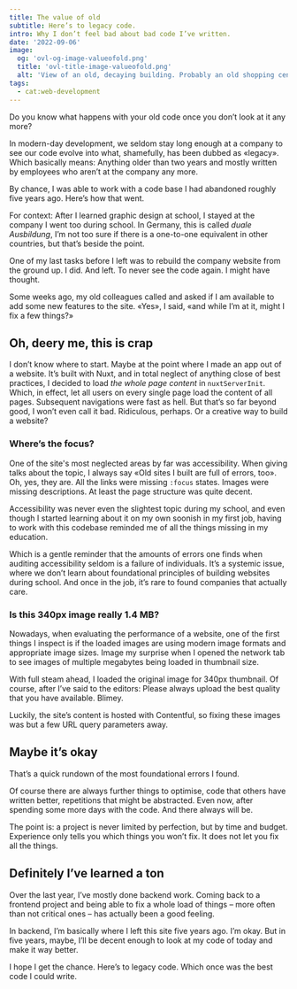 ```yaml
---
title: The value of old
subtitle: Here’s to legacy code.
intro: Why I don’t feel bad about bad code I’ve written.
date: '2022-09-06'
image:
  og: 'ovl-og-image-valueofold.png'
  title: 'ovl-title-image-valueofold.png'
  alt: 'View of an old, decaying building. Probably an old shopping center, you can see escalators. Above all is a glass dome'
tags:
  - cat:web-development
---
```


Do you know what happens with your old code once you don’t look at it any more?

In modern-day development, we seldom stay long enough at a company to see our code evolve into what, shamefully, has been dubbed as «legacy». Which basically means: Anything older than two years and mostly written by employees who aren’t at the company any more.

By chance, I was able to work with a code base I had abandoned roughly five years ago. Here’s how that went.

For context: After I learned graphic design at school, I stayed at the company I went too during school. In Germany, this is called _duale Ausbildung_, I’m not too sure if there is a one-to-one equivalent in other countries, but that’s beside the point.

One of my last tasks before I left was to rebuild the company website from the ground up. I did. And left. To never see the code again. I might have thought.

Some weeks ago, my old colleagues called and asked if I am available to add some new features to the site. «Yes», I said, «and while I’m at it, might I fix a few things?»

## Oh, deery me, this is crap

I don’t know where to start. Maybe at the point where I made an app out of a website. It’s built with Nuxt, and in total neglect of anything close of best practices, I decided to load _the whole page content_ in `nuxtServerInit`. Which, in effect, let all users on every single page load the content of all pages. Subsequent navigations were fast as hell. But that’s so far beyond good, I won’t even call it bad. Ridiculous, perhaps. Or a creative way to build a website?

### Where’s the focus?

One of the site's most neglected areas by far was accessibility. When giving talks about the topic, I always say «Old sites I built are full of errors, too». Oh, yes, they are. All the links were missing `:focus` states. Images were missing descriptions. At least the page structure was quite decent.

Accessibility was never even the slightest topic during my school, and even though I started learning about it on my own soonish in my first job, having to work with this codebase reminded me of all the things missing in my education.

Which is a gentle reminder that the amounts of errors one finds when auditing accessibility seldom is a failure of individuals. It’s a systemic issue, where we don’t learn about foundational principles of building websites during school. And once in the job, it’s rare to found companies that actually care.

### Is this 340px image really 1.4 MB?

Nowadays, when evaluating the performance of a website, one of the first things I inspect is if the loaded images are using modern image formats and appropriate image sizes. Image my surprise when I opened the network tab to see images of multiple megabytes being loaded in thumbnail size.

With full steam ahead, I loaded the original image for 340px thumbnail. Of course, after I’ve said to the editors: Please always upload the best quality that you have available. Blimey.

Luckily, the site’s content is hosted with Contentful, so fixing these images was but a few URL query parameters away.

## Maybe it’s okay

That’s a quick rundown of the most foundational errors I found.

Of course there are always further things to optimise, code that others have written better, repetitions that might be abstracted. Even now, after spending some more days with the code. And there always will be.

The point is: a project is never limited by perfection, but by time and budget. Experience only tells you which things you won’t fix. It does not let you fix all the things.

## Definitely I’ve learned a ton

Over the last year, I’ve mostly done backend work. Coming back to a frontend project and being able to fix a whole load of things – more often than not critical ones – has actually been a good feeling.

In backend, I’m basically where I left this site five years ago. I’m okay. But in five years, maybe, I’ll be decent enough to look at my code of today and make it way better.

I hope I get the chance. Here’s to legacy code. Which once was the best code I could write.
